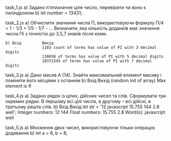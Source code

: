task_1.js
	a) Задано п'ятизначне ціле число, перевірити чи воно є паліндроном
	b) let number = 13431;

task_2.js
	a) Обчислити значення числа П, використовуючи формулу П/4 = 1 - 1/3 + 1/5 - 1/7 - ... Визначити, яка кількість доданків має значення числа Пі з точністю до 3,5,7 знаків після коми.

	b) Вхід 		Вихід
	    -  			1103 count of terms has value of PI with 3 decimal digits
					130658 of terms has value of PI with 5 decimal digits
					10372345 of terms has value of PI with 7 decimal digits

task_3.js
	a) Дано масив А (14). Знайти максимальний елемент масиву і поміняти його місцями з останнім
	b) 			Вхід 				Вихід
		(random init of array)    Max element is 9   

task_4.js
	a) Задано рядок із цілих, дійсних чисел та слів. Сформувати три окремих рядки. В першому всі цілі числа, в другому – всі дійсні, в третьому решта слів.
	b) 			Вхід 													Вихід
	let str = '12 javascript 15.755 144 2.8 well';				Integer numbers: 12 144 
																Float numbers: 15.755 2.8 
																Word(s): javascript well

task_5.js
	a) Множення двох чисел, використовуючи тільки операцію додавання
	b) let a = 6, b = 8;

